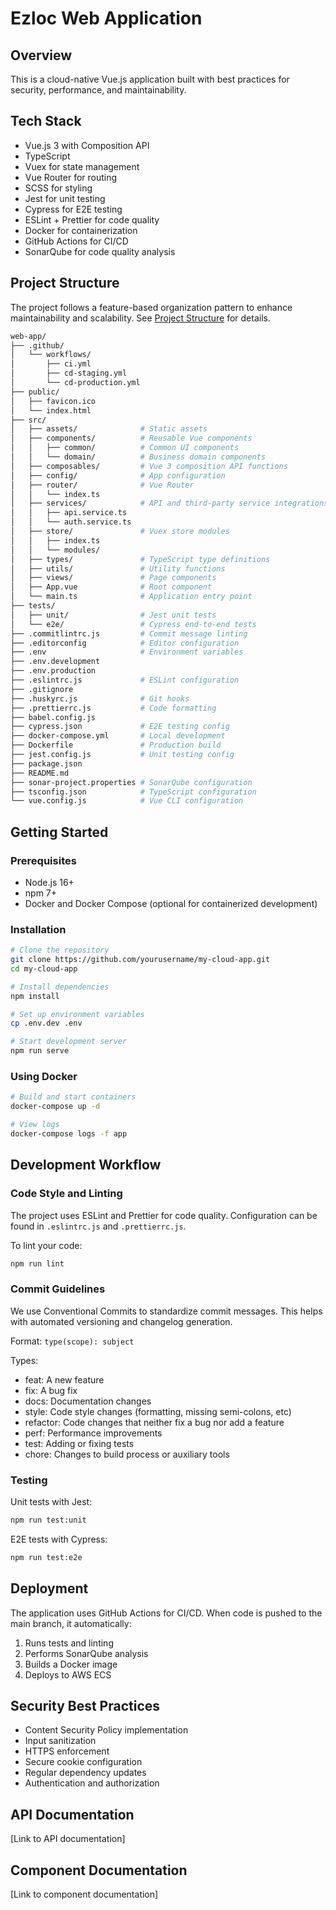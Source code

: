 # Ezloc Web Application

## Overview
This is a cloud-native Vue.js application built with best practices for security, performance, and maintainability.

## Tech Stack
- Vue.js 3 with Composition API
- TypeScript
- Vuex for state management
- Vue Router for routing
- SCSS for styling
- Jest for unit testing
- Cypress for E2E testing
- ESLint + Prettier for code quality
- Docker for containerization
- GitHub Actions for CI/CD
- SonarQube for code quality analysis

## Project Structure
The project follows a feature-based organization pattern to enhance maintainability and scalability. See [Project Structure](#project-structure) for details.

```bash
web-app/
├── .github/
│   └── workflows/
│       ├── ci.yml
│       ├── cd-staging.yml
│       └── cd-production.yml
├── public/
│   ├── favicon.ico
│   └── index.html
├── src/
│   ├── assets/              # Static assets
│   ├── components/          # Reusable Vue components
│   │   ├── common/          # Common UI components
│   │   └── domain/          # Business domain components
│   ├── composables/         # Vue 3 composition API functions
│   ├── config/              # App configuration
│   ├── router/              # Vue Router
│   │   └── index.ts
│   ├── services/            # API and third-party service integrations
│   │   ├── api.service.ts
│   │   └── auth.service.ts
│   ├── store/               # Vuex store modules
│   │   ├── index.ts
│   │   └── modules/
│   ├── types/               # TypeScript type definitions
│   ├── utils/               # Utility functions
│   ├── views/               # Page components
│   ├── App.vue              # Root component
│   └── main.ts              # Application entry point
├── tests/
│   ├── unit/                # Jest unit tests
│   └── e2e/                 # Cypress end-to-end tests
├── .commitlintrc.js         # Commit message linting
├── .editorconfig            # Editor configuration
├── .env                     # Environment variables
├── .env.development
├── .env.production
├── .eslintrc.js             # ESLint configuration
├── .gitignore
├── .huskyrc.js              # Git hooks
├── .prettierrc.js           # Code formatting
├── babel.config.js
├── cypress.json             # E2E testing config
├── docker-compose.yml       # Local development
├── Dockerfile               # Production build
├── jest.config.js           # Unit testing config
├── package.json
├── README.md
├── sonar-project.properties # SonarQube configuration
├── tsconfig.json            # TypeScript configuration
└── vue.config.js            # Vue CLI configuration
```

## Getting Started

### Prerequisites
- Node.js 16+
- npm 7+
- Docker and Docker Compose (optional for containerized development)

### Installation
```bash
# Clone the repository
git clone https://github.com/yourusername/my-cloud-app.git
cd my-cloud-app

# Install dependencies
npm install

# Set up environment variables
cp .env.dev .env

# Start development server
npm run serve
```

### Using Docker
```bash
# Build and start containers
docker-compose up -d

# View logs
docker-compose logs -f app
```

## Development Workflow

### Code Style and Linting
The project uses ESLint and Prettier for code quality. Configuration can be found in `.eslintrc.js` and `.prettierrc.js`.

To lint your code:
```bash
npm run lint
```

### Commit Guidelines
We use Conventional Commits to standardize commit messages. This helps with automated versioning and changelog generation.

Format: `type(scope): subject`

Types:
- feat: A new feature
- fix: A bug fix
- docs: Documentation changes
- style: Code style changes (formatting, missing semi-colons, etc)
- refactor: Code changes that neither fix a bug nor add a feature
- perf: Performance improvements
- test: Adding or fixing tests
- chore: Changes to build process or auxiliary tools

### Testing
Unit tests with Jest:
```bash
npm run test:unit
```

E2E tests with Cypress:
```bash
npm run test:e2e
```

## Deployment
The application uses GitHub Actions for CI/CD. When code is pushed to the main branch, it automatically:
1. Runs tests and linting
2. Performs SonarQube analysis
3. Builds a Docker image
4. Deploys to AWS ECS

## Security Best Practices
- Content Security Policy implementation
- Input sanitization
- HTTPS enforcement
- Secure cookie configuration
- Regular dependency updates
- Authentication and authorization

## API Documentation
[Link to API documentation]

## Component Documentation
[Link to component documentation]